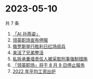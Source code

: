 # 2023-05-10

共 7 条

<!-- BEGIN ZHIHUSEARCH -->
<!-- 最后更新时间 Wed May 10 2023 01:10:35 GMT+0800 (China Standard Time) -->
1. [「AI 孙燕姿」](https://www.zhihu.com/search?q=「AI%20孙燕姿」)
1. [领英职场宣布停服](https://www.zhihu.com/search?q=领英职场宣布停服)
1. [俄罗斯举行胜利日红场阅兵](https://www.zhihu.com/search?q=俄罗斯举行胜利日红场阅兵)
1. [来活了兄弟整活](https://www.zhihu.com/search?q=来活了兄弟整活)
1. [私拆承重墙责任人被采取刑事强制措施](https://www.zhihu.com/search?q=私拆承重墙责任人被采取刑事强制措施)
1. [「领英职场」将于 8 月 9 日停止服务](https://www.zhihu.com/search?q=「领英职场」将于%208%20月%209%20日停止服务)
1. [2022 年平均工资出炉](https://www.zhihu.com/search?q=2022%20年平均工资出炉)
<!-- END ZHIHUSEARCH -->
